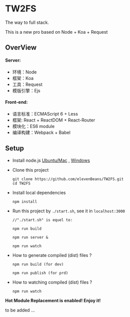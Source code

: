 # TW2FS

The way to full stack.

This is a new pro based on Node + Koa + Request

## OverView
#### Server:

+ 环境：Node
+ 框架：Koa
+ 工具：Request
+ 模版引擎：Ejs

#### Front-end:

+ 语言标准：ECMAScript 6 + Less
+ 框架: React + ReactDOM + React-Router
+ 模块化：ES6 module
+ 编译构建：Webpack + Babel

## Setup

+ Install node.js [Ubuntu/Mac](https://github.com/creationix/nvm) , [Windows](https://nodejs.org/en/download/)

+ Clone this project
	```
	git clone https://github.com/elevenBeans/TW2FS.git
	cd TW2FS
	```
+ Install local dependencies
	```
	npm install
	```

+ Run this project by `./start.sh`, see it in `localhost:3000`
	```
	//"./start.sh" is equel to:

	npm run build

	npm run server &

	npm run watch

	```

+ How to generate compiled (dist) files ?

	```
	npm run build (for dev)

	npm run publish (for prd)
	```
+ How to watching compiled (dist) files ?

	```
	npm run watch
	```

**Hot Module Replacement is enabled! Enjoy it!**

to be added ...
